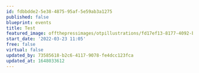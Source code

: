 ```yaml
---
id: fdbbdde2-5e38-4875-95af-5e59ab3a1275
published: false
blueprint: events
title: Test
featured_image: offthepressimages/otpillustrations/fd17ef13-8177-4092-bb8b-6e336cb4017b.jpg
start_date: '2022-03-23 11:05'
free: false
virtual: false
updated_by: 73585618-b2c6-4117-9078-fe4dcc123fca
updated_at: 1648033612
---
```

